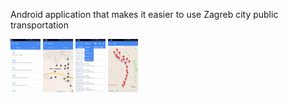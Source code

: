 Android application that makes it easier to use Zagreb city public transportation



<img src="https://github.com/Sokre95/ZET/blob/master/bus.png" width="48">
<img src="https://github.com/Sokre95/ZET/blob/master/close.png" width="48">
<img src="https://github.com/Sokre95/ZET/blob/master/details.png" width="48">
<img src="https://github.com/Sokre95/ZET/blob/master/map.png" width="48">

